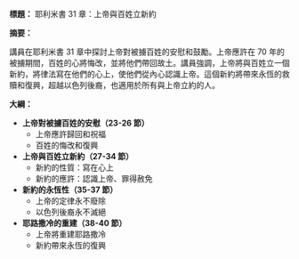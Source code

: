**標題：** 耶利米書 31 章：上帝與百姓立新約

**摘要：**

講員在耶利米書 31 章中探討上帝對被擄百姓的安慰和鼓勵。上帝應許在 70 年的被擄期間，百姓的心將悔改，並將他們帶回故土。講員強調，上帝將與百姓立一個新約，將律法寫在他們的心上，使他們從內心認識上帝。這個新約將帶來永恆的救贖和復興，超越以色列後裔，也適用於所有與上帝立約的人。

**大綱：**

* **上帝對被擄百姓的安慰（23-26 節）**
    * 上帝應許歸回和祝福
    * 百姓的悔改和復興
* **上帝與百姓立新約（27-34 節）**
    * 新約的性質：寫在心上
    * 新約的應許：認識上帝、罪得赦免
* **新約的永恆性（35-37 節）**
    * 上帝的定律永不廢除
    * 以色列後裔永不滅絕
* **耶路撒冷的重建（38-40 節）**
    * 上帝將重建耶路撒冷
    * 新約帶來永恆的復興